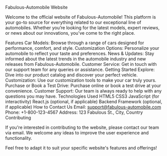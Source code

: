 Fabulous-Automobile Website 

Welcome to the official website of Fabulous-Automobile! This platform is your go-to source for everything related to our exceptional line of automobiles. Whether you’re looking for the latest models, expert reviews, or news about our innovations, you've come to the right place.

Features Car Models: Browse through a range of cars designed for performance, comfort, and style. Customization Options: Personalize your automobile to reflect your taste and preferences. News & Updates: Stay informed about the latest trends in the automobile industry and new releases from Fabulous-Automobile. Customer Service: Get in touch with our support team for any queries or assistance. Getting Started Explore: Dive into our product catalog and discover your perfect vehicle. Customization: Use our customization tools to make your car truly yours. Purchase or Book a Test Drive: Purchase online or book a test drive at your convenience. Customer Support: Our team is always ready to help with any questions you may have. Technologies Used HTML5 CSS3 JavaScript (for interactivity) React.js (optional, if applicable) Backend Framework (optional, if applicable) How to Contact Us Email: support@fabulous-automobile.com Phone: +1-800-123-4567 Address: 123 Fabulous St., City, Country Contributing 

If you're interested in contributing to the website, please contact our team via email. We welcome any ideas to improve the user experience and functionality.

Feel free to adapt it to suit your specific website's features and offerings!

